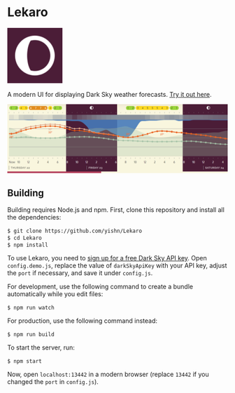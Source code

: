 # Lekaro

<img src="./logo.svg" width="126" height="126"/>

A modern UI for displaying Dark Sky weather forecasts. [Try it out here](https://lekaro.yishn.uber.space).

![Screenshot](./screenshot.png)

## Building

Building requires Node.js and npm. First, clone this repository and install all the dependencies:

~~~
$ git clone https://github.com/yishn/Lekaro
$ cd Lekaro
$ npm install
~~~

To use Lekaro, you need to [sign up for a free Dark Sky API key](https://darksky.net/dev). Open `config.demo.js`, replace the value of `darkSkyApiKey` with your API key, adjust the `port` if necessary, and save it under `config.js`.

For development, use the following command to create a bundle automatically while you edit files:

~~~
$ npm run watch
~~~

For production, use the following command instead:

~~~
$ npm run build
~~~

To start the server, run:

~~~
$ npm start
~~~

Now, open `localhost:13442` in a modern browser (replace `13442` if you changed the `port` in `config.js`).

